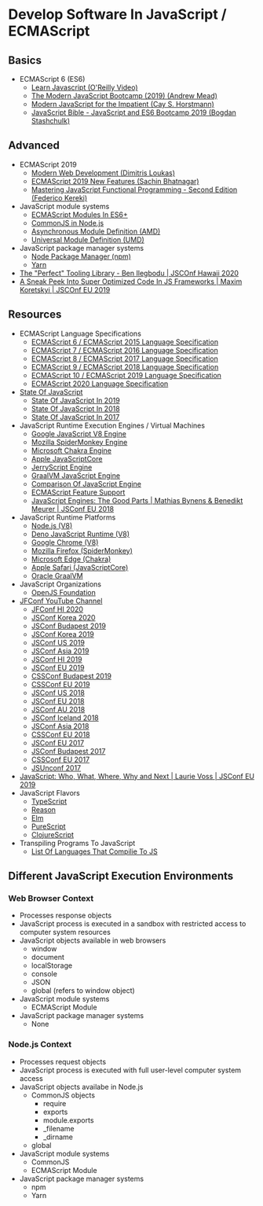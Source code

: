 # Develop Software In JavaScript / ECMAScript

## Basics

* ECMAScript 6 (ES6)
  * [Learn Javascript (O'Reilly Video)](https://learning.oreilly.com/videos/learn-javascript/9780136752899)
  * [The Modern JavaScript Bootcamp (2019) (Andrew Mead)](https://learning.oreilly.com/videos/the-modern-javascript/9781838983734/)
  * [Modern JavaScript for the Impatient (Cay S. Horstmann)](https://learning.oreilly.com/videos/modern-javascript-for/9780135812778)
  * [JavaScript Bible - JavaScript and ES6 Bootcamp 2019 (Bogdan Stashchulk)](https://learning.oreilly.com/videos/javascript-bible/9781839211782)

## Advanced

* ECMAScript 2019
  * [Modern Web Development (Dimitris Loukas)](https://learning.oreilly.com/videos/javascript-essentials-for/9781838982676)
  * [ECMAScript 2019 New Features (Sachin Bhatnagar)](https://learning.oreilly.com/videos/ecmascript-2019-new/9781838641825)
  * [Mastering JavaScript Functional Programming - Second Edition (Federico Kereki)](https://learning.oreilly.com/library/view/mastering-javascript-functional/9781839213069/)
* JavaScript module systems
  * [ECMAScript Modules In ES6+](https://www.ecma-international.org/ecma-262/#sec-modules)
  * [CommonJS in Node.js](https://requirejs.org/docs/commonjs.html)
  * [Asynchronous Module Definition (AMD)](https://github.com/amdjs/amdjs-api/blob/master/AMD.md)
  * [Universal Module Definition (UMD)](https://github.com/umdjs/umd)
* JavaScript package manager systems
  * [Node Package Manager (npm)](https://www.npmjs.com/)
  * [Yarn](https://yarnpkg.com/)
* [The "Perfect" Tooling Library - Ben Ilegbodu | JSCOnf Hawaii 2020](https://www.youtube.com/watch?v=kQ4r9OATmB0&list=PL37ZVnwpeshH-mmcnUNoM7LVyegK27Gm1&index=5)
* [A Sneak Peek Into Super Optimized Code In JS Frameworks | Maxim Koretskyi | JSCOnf EU 2019](https://youtu.be/_VHNTC67NR8?list=PL37ZVnwpeshHwJPVBqEnZild7QHWhdufu)

## Resources

* ECMAScript Language Specifications
  * [ECMAScript 6 / ECMAScript 2015 Language Specification](http://www.ecma-international.org/ecma-262/6.0/)
  * [ECMAScript 7 / ECMAScript 2016 Language Specification](https://www.ecma-international.org/ecma-262/7.0/)
  * [ECMAScript 8 / ECMAScript 2017 Language Specification](https://www.ecma-international.org/ecma-262/8.0/)
  * [ECMAScript 9 / ECMAScript 2018 Language Specification](https://ecma-international.org/ecma-262/9.0/)
  * [ECMAScript 10 / ECMAScript 2019 Language Specification](https://www.ecma-international.org/ecma-262/10.0/)
  * [ECMAScript 2020 Language Specification](https://www.ecma-international.org/ecma-262/)
* [State Of JavaScript](https://stateofjs.com/)
  * [State Of JavaScript In 2019](https://2019.stateofjs.com/)
  * [State Of JavaScript In 2018](https://2018.stateofjs.com/)
  * [State Of JavaScript In 2017](https://2017.stateofjs.com/)
* JavaScript Runtime Execution Engines / Virtual Machines
  * [Google JavaScript V8 Engine](https://v8.dev/)
  * [Mozilla SpiderMonkey Engine](https://developer.mozilla.org/en-US/docs/Mozilla/Projects/SpiderMonkey)
  * [Microsoft Chakra Engine](https://github.com/microsoft/ChakraCore )
  * [Apple JavaScriptCore](https://developer.apple.com/documentation/javascriptcore)
  * [JerryScript Engine](https://jerryscript.net/)
  * [GraalVM JavaScript Engine](https://github.com/graalvm/graaljs)
  * [Comparison Of JavaScript Engine](https://en.wikipedia.org/wiki/Comparison_of_JavaScript_engines)
  * [ECMAScript Feature Support](https://kangax.github.io/compat-table/es6/)
  * [JavaScript Engines: The Good Parts | Mathias Bynens & Benedikt Meurer | JSConf EU 2018](https://www.youtube.com/watch?v=5nmpokoRaZI)
* JavaScript Runtime Platforms
  * [Node.js (V8)](https://nodejs.org)
  * [Deno JavaScript Runtime (V8)](https://deno.land/)
  * [Google Chrome (V8)](https://www.google.com/chrome/)
  * [Mozilla Firefox (SpiderMonkey)](https://www.mozilla.org/en-US/firefox/)
  * [Microsoft Edge (Chakra)](https://www.microsoft.com/en-us/edge)
  * [Apple Safari (JavaScriptCore)](https://www.apple.com/safari/)
  * [Oracle GraalVM](https://www.graalvm.org/)
* JavaScript Organizations
  * [OpenJS Foundation](https://openjsf.org/)
* [JFConf YouTube Channel](https://www.youtube.com/c/JSConfEU/featured)
  * [JFConf HI 2020](https://www.youtube.com/playlist?list=PL37ZVnwpeshH-mmcnUNoM7LVyegK27Gm1)
  * [JSConf Korea 2020](https://www.youtube.com/playlist?list=PL37ZVnwpeshHlUonQ2pnYFd8SAiicjmlm)
  * [JSConf Budapest 2019](https://www.youtube.com/playlist?list=PL37ZVnwpeshEMCvdYDdZ09Sy-toTftWu0)
  * [JSConf Korea 2019](https://www.youtube.com/playlist?list=PL37ZVnwpeshGanWnYhTdoFLM2IDF28MaQ)
  * [JSConf US 2019](https://www.youtube.com/playlist?list=PL37ZVnwpeshEGvbeADo0HKaaTCsC7fk1x)
  * [JSConf Asia 2019](https://www.youtube.com/playlist?list=PL37ZVnwpeshEHcw37PA29vZCJRoIER9r3)
  * [JSConf HI 2019](https://www.youtube.com/playlist?list=PL37ZVnwpeshFfpar-NpSYzNQ9Yz-WO-qh)
  * [JSConf EU 2019](https://www.youtube.com/playlist?list=PL37ZVnwpeshHwJPVBqEnZild7QHWhdufu)
  * [CSSConf Budapest 2019](https://www.youtube.com/playlist?list=PL37ZVnwpeshEMCvdYDdZ09Sy-toTftWu0)
  * [CSSConf EU 2019](https://www.youtube.com/playlist?list=PL37ZVnwpeshERVKLkJdt5lpjJ1xqEJc17)
  * [JSConf US 2018](https://www.youtube.com/playlist?list=PL37ZVnwpeshGGVeMxXxCxjQZBJq5bqM7b)
  * [JSConf EU 2018](https://www.youtube.com/playlist?list=PL37ZVnwpeshG2YXJkun_lyNTtM-Qb3MKa)
  * [JSConf AU 2018](https://www.youtube.com/playlist?list=PLZriQCloF6GDuXF8RRPd1mIl9W2QXF-sQ)
  * [JSConf Iceland 2018](https://www.youtube.com/playlist?list=PL37ZVnwpeshEO7qXEbjG4riQD7SzydLEO)
  * [JSConf Asia 2018](https://www.youtube.com/playlist?list=PL37ZVnwpeshFqN5dcZ704lxI3F5iHDYkl)
  * [CSSConf EU 2018](https://www.youtube.com/playlist?list=PL37ZVnwpeshHJSJf46Rk4B8amvm7Ecu58)
  * [JSConf EU 2017](https://www.youtube.com/playlist?list=PL37ZVnwpeshFmAPr65sU2O5WMs7_CGjs_)
  * [JSConf Budapest 2017](https://www.youtube.com/playlist?list=PL37ZVnwpeshH9ztZfHqvQhF1_Zm4VcCTD)
  * [CSSConf EU 2017](https://www.youtube.com/playlist?list=PL37ZVnwpeshF0XmpjKBJ3-0kvr3b5ZpJR)
  * [JSUnconf 2017](https://www.youtube.com/playlist?list=PL37ZVnwpeshGfcG3idK0sFCH62U7mLYXg)
* [JavaScript: Who, What, Where, Why and Next | Laurie Voss | JSConf EU 2019](https://youtu.be/gChULw-uEjY?list=PL37ZVnwpeshHwJPVBqEnZild7QHWhdufu)
* JavaScript Flavors
  * [TypeScript](https://www.stackpath.com/why-stackpath/edgeengine/)
  * [Reason](https://reasonml.github.io/)
  * [Elm](https://elm-lang.org/)
  * [PureScript](https://www.purescript.org/)
  * [ClojureScript](https://clojurescript.org/)
* Transpiling Programs To JavaScript
  * [List Of Languages That Compilie To JS](https://github.com/jashkenas/coffeescript/wiki/list-of-languages-that-compile-to-js)

## Different JavaScript Execution Environments

### Web Browser Context

* Processes response objects
* JavaScript process is executed in a sandbox with restricted access to computer system resources
* JavaScript objects available in web browsers
  * window
  * document
  * localStorage
  * console
  * JSON
  * global (refers to window object)
* JavaScript module systems
  * ECMAScript Module
* JavaScript package manager systems
  * None

### Node.js Context

* Processes request objects
* JavaScript process is executed with full user-level computer system access
* JavaScript objects availabe in Node.js
  * CommonJS objects
    * require
    * exports
    * module.exports
    * _filename
    * _dirname
  * global
* JavaScript module systems
  * CommonJS
  * ECMAScript Module
* JavaScript package manager systems
  * npm
  * Yarn